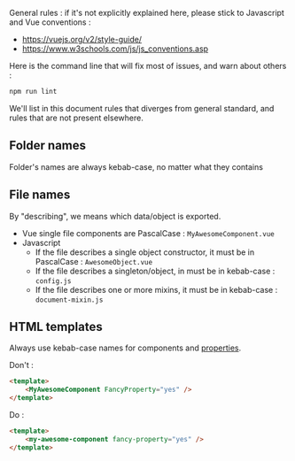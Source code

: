 General rules : if it's not explicitly explained here, please stick to Javascript and Vue conventions :

* https://vuejs.org/v2/style-guide/
* https://www.w3schools.com/js/js_conventions.asp

Here is the command line that will fix most of issues, and warn about others :

```bash
npm run lint
```

We'll list in this document rules that diverges from general standard, and rules that are not present elsewhere.

## Folder names

Folder's names are always kebab-case, no matter what they contains

## File names

By "describing", we means which data/object is exported.

* Vue single file components are PascalCase : `MyAwesomeComponent.vue`
* Javascript
  * If the file describes a single object constructor, it must be in PascalCase : `AwesomeObject.vue`
  * If the file describes a singleton/object, in must be in kebab-case : `config.js`
  * If the file describes one or more mixins, it must be in kebab-case : `document-mixin.js`

## HTML templates

Always use kebab-case names for components and [properties](https://vuejs.org/v2/style-guide/#Prop-name-casing-strongly-recommended).

Don't :

```Html
<template>
    <MyAwesomeComponent FancyProperty="yes" />
</template>
```  

Do :

```Html
<template>
    <my-awesome-component fancy-property="yes" />
</template>
```
